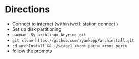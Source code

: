 # Directions
- Connect to internet (within iwctl: station <device> connect <ssid>)
- Set up disk partitioning
- `pacman -Sy archlinux-keyring git`
- `git clone https://github.com/ryankopp/archinstall.git`
- `cd archInstall && ./stage1 <boot part> <root part>`
- follow the prompts
